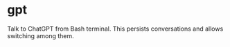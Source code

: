 # gpt
Talk to ChatGPT from Bash terminal. This persists conversations and allows switching among them.
